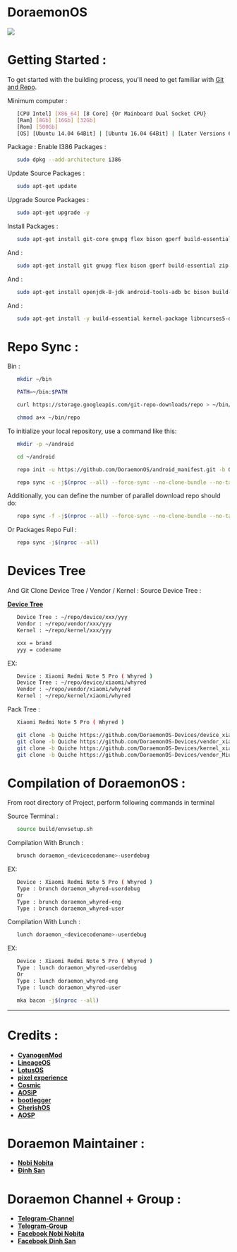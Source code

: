 # DoraemonOS #

<img src="https://raw.githubusercontent.com/DoraemonOS/android_manifest/Quiche/Doraemon.jpeg"> 

Getting Started :
===============
To get started with the building process, you'll need to get familiar with [Git and Repo](http://source.android.com/source/using-repo.html).

Minimum computer :
```bash
   [CPU Intel] [X86_64] [8 Core] {Or Mainboard Dual Socket CPU}
   [Ram] [8Gb] [16Gb] [32Gb]
   [Rom] [500Gb] 
   [OS] [Ubuntu 14.04 64Bit] | [Ubuntu 16.04 64Bit] | [Later Versions 64Bit] | [Debian 64Bit]
```

Package : 
Enable I386 Packages :
```bash
   sudo dpkg --add-architecture i386
```
Update Source Packages :
```bash
   sudo apt-get update
```
Upgrade Source Packages :
```bash
   sudo apt-get upgrade -y
```
Install Packages :
```bash
   sudo apt-get install git-core gnupg flex bison gperf build-essential zip curl zlib1g-dev gcc-multilib g++-multilib libc6-dev-i386 lib32ncurses5-dev x11proto-core-dev libx11-dev lib32z-dev libgl1-mesa-dev libxml2-utils xsltproc unzip bc repo nano
```
And :
```bash
   sudo apt-get install git gnupg flex bison gperf build-essential zip curl zlib1g-dev gcc-multilib g++-multilib libc6-dev-i386 x11proto-core-dev libx11-dev libgl1-mesa-dev libxml2-utils xsltproc unzip bc repo nano libssl-dev -y
```
And :
```bash
   sudo apt-get install openjdk-8-jdk android-tools-adb bc bison build-essential curl flex g++-multilib gcc-multilib gnupg gperf imagemagick lib32readline-dev lib32z1-dev liblz4-tool libncurses5-dev libsdl1.2-dev libssl-dev libwxgtk3.0-dev libxml2 libxml2-utils lzop pngcrush rsync schedtool squashfs-tools xsltproc yasm zip zlib1g-dev
```
And :
```bash
   sudo apt-get install -y build-essential kernel-package libncurses5-dev bzip2 android-liblog android-libbacktrace libtinyxml2-6 android-libutils android-sdk-build-tools git-lfs libncurses5:i386 libncurses5
```

Repo Sync :
===========
Bin :
```bash
   mkdir ~/bin
```
```bash
   PATH=~/bin:$PATH
``` 
```bash
   curl https://storage.googleapis.com/git-repo-downloads/repo > ~/bin/repo
```
```bash
   chmod a+x ~/bin/repo
```

To initialize your local repository, use a command like this:
```bash
   mkdir -p ~/android
```
```bash
   cd ~/android
```

```bash
   repo init -u https://github.com/DoraemonOS/android_manifest.git -b Quiche
```




```bash
   repo sync -c -j$(nproc --all) --force-sync --no-clone-bundle --no-tags
```

Additionally, you can define the number of parallel download repo should do:

```bash
   repo sync -f -j$(nproc --all) --force-sync --no-clone-bundle --no-tags
```
Or Packages Repo Full :

```bash
   repo sync -j$(nproc --all)
```
# Devices Tree #
And Git Clone Device Tree / Vendor / Kernel :
Source Device Tree :

   [**Device Tree**](https://github.com/DoraemonOS-Devices)
```bash
   Device Tree : ~/repo/device/xxx/yyy
   Vendor : ~/repo/vendor/xxx/yyy
   Kernel : ~/repo/kernel/xxx/yyy
```
```bash
   xxx = brand
   yyy = codename
```
EX:
```bash
   Device : Xiaomi Redmi Note 5 Pro ( Whyred )
   Device Tree : ~/repo/device/xiaomi/whyred
   Vendor : ~/repo/vendor/xiaomi/whyred
   Kernel : ~/repo/kernel/xiaomi/whyred
```
Pack Tree :
```bash
   Xiaomi Redmi Note 5 Pro ( Whyred )
```
```bash
   git clone -b Quiche https://github.com/DoraemonOS-Devices/device_xiaomi_whyred.git devive/xiaomi/whyred
   git clone -b Quiche https://github.com/DoraemonOS-Devices/vendor_xiaomi_whyred.git vendor/xiaomi/whyred
   git clone -b Quiche https://github.com/DoraemonOS-Devices/kernel_xiaomi_whyred.git kernel/xiaomi/whyred
   git clone -b Quiche https://github.com/DoraemonOS-Devices/vendor_MiuiCamera.git vendor/MiuiCamera
```

   
          


Compilation of DoraemonOS :
====================

From root directory of Project, perform following commands in terminal

Source Terminal :
```bash
   source build/envsetup.sh
```
  

Compilation With Brunch :

```bash
   brunch doraemon_<devicecodename>-userdebug
```
EX:
```bash
   Device : Xiaomi Redmi Note 5 Pro ( Whyred )
   Type : brunch doraemon_whyred-userdebug
   Or
   Type : brunch doraemon_whyred-eng
   Type : brunch doraemon_whyred-user
```



Compilation With Lunch :

```bash
   lunch doraemon_<devicecodename>-userdebug
```
EX:
```bash
   Device : Xiaomi Redmi Note 5 Pro ( Whyred )
   Type : lunch doraemon_whyred-userdebug
   Or
   Type : lunch doraemon_whyred-eng
   Type : lunch doraemon_whyred-user
```
```bash
   mka bacon -j$(nproc --all)
```


-----------------------------------------------------------------------------

 Credits :
=======
 * [**CyanogenMod**](https://github.com/Cyanogenmod)
 * [**LineageOS**](https://github.com/LineageOS)
 * [**LotusOS**](https://github.com/Lotus-OS)
 * [**pixel experience**](https://github.com/pixelexperience)
 * [**Cosmic**](https://github.com/Cosmic-OS)
 * [**AOSiP**](https://github.com/aosip)
 * [**bootlegger**](https://github.com/BootleggersROM)
 * [**CherishOS**](https://github.com/CherishOS)
 * [**AOSP**](https://android.googlesource.com)
 
 # Doraemon Maintainer : #
 * [**Nobi Nobita**](https://github.com/dopaemon)
 * [**Đinh San**](https://github.com/dinhsan2000)
 
 # Doraemon Channel + Group : #
 * [**Telegram-Channel**](https://t.me/DoraemonOS)
 * [**Telegram-Group**](https://t.me/DoraemonOS_Chat)
 * [**Facebook Nobi Nobita**](https://facebook.com/nobita.developer)
 * [**Facebook Đinh San**](https://facebook.com/profile.php?id=100007847622202)
 

